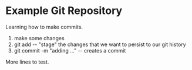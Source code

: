 # Example Git Repository

Learning how to make commits.

1. make some changes
2. git add -- "stage" the changes that we want to persist to our git history
3. git commit -m "adding ..." -- creates a commit

More lines to test.